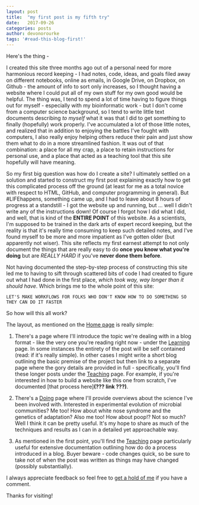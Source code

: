 ```yaml
---
layout: post
title:  "my first post is my fifth try"
date:   2017-09-26
categories: posts
author: devonorourke
tags: '#read-this-blog-first!'
---
```

Here's the thing -   

I created this site three months ago out of a personal need for more harmonious record keeping - I had notes, code, ideas, and goals filed away on different notebooks, online as emails, in Google Drive, on Dropbox, on Github - the amount of info to sort only increases, so I thought having a website where I could put all of my own stuff for my own good would be helpful. The thing was, I tend to spend a lot of time having to figure things out for myself - especially with my bioinformatic work - but I don't come from a computer science background, so I tend to write little text documents describing *to myself* what it was that I did to get something to finally (hopefully) work properly. I've accumulated a lot of those little notes, and realized that in addition to enjoying the battles I've fought with computers, I also really enjoy helping others reduce their pain and just show them what to do in a more streamlined fashion. It was out of that combination: a place for all my crap, a place to retain instructions for personal use, and a place that acted as a teaching tool that this site hopefully will have meaning.  

So my first big question was how do I create a site? I ultimately settled on a solution and started to construct my first post explaining exactly how to get this complicated process off the ground (at least for me as a total novice with respect to HTML, GitHub, and computer programming in general). But #LIFEhappens, something came up, and I had to leave about 8 hours of progress at a standstill - I got the website up and running, but ... well I didn't write any of the instructions down! Of course I forgot how I did what I did, and well, that is kind of the **ENTIRE POINT** of this website. As a scientists, I'm supposed to be trained in the dark arts of expert record keeping, but the reality is that it's really time consuming to keep such detailed notes, and I've found myself to be more and more impatient as I've gotten older (but apparently not wiser). This site reflects my first earnest attempt to not only document the things that are really easy to do **once you know what you're doing** but are _REALLY HARD_ if you've **never done them before**.   

Not having documented the step-by-step process of constructing this site led me to having to sift through scattered bits of code I had created to figure out what I had done in the first place, _which took way, way longer than it should have_. Which brings me to the whole point of this site:   

`LET'S MAKE WORKFLOWS FOR FOLKS WHO DON'T KNOW HOW TO DO SOMETHING SO THEY CAN DO IT FASTER`

So how will this all work?  

The layout, as mentioned on the [Home page](https://devonorourke.github.io/) is really simple:
1. There's a page where I'll introduce the topic we're dealing with in a blog format - like the very one you're reading right now - under the [Learning](https://devonorourke.github.io/learning/) page. In some instances the entirety of the post will be self contained (read: if it's really simple). In other cases I might write a short blog outlining the basic premise of the project but then link to a separate page where the gory details are provided in full - specifically, you'll find these longer posts under the [Teaching](https://devonorourke.github.io/teaching/) page. For example, if you're interested in how to build a website like this one from scratch, I've documented [that process here]**(??? link ???)**.  

2. There's a [Doing](https://devonorourke.github.io/doing/) page where I'll provide overviews about the science I've been involved with. Interested in experimental evolution of microbial communities? Me too! How about white nose syndrome and the genetics of adaptation? Also me too! How about poop!? Not so much? Well I think it can be pretty useful. It's my hope to share as much of the techniques and results as I can in a detailed yet approachable way.

3. As mentioned in the first point, you'll find the [Teaching](https://devonorourke.github.io/learning/) page particularly useful for extensive documentation outlining how do do a process introduced in a blog. Buyer beware - code changes quick, so be sure to take not of when the post was written as things may have changed (possibly substantially).  

I always appreciate feedback so feel free to [get a hold of me](mailto:devon.orourke@gmail.com) if you have a comment.  

Thanks for visiting!
